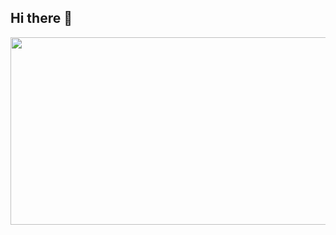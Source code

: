 ## Hi there 👋

<a href="https://www.solve-nyang.com"><img src="https://api.solve-nyang.com/compose/eizilife" width="600" height="300"/></a>

<!--
**easy-min/easy-min** is a ✨ _special_ ✨ repository because its `README.md` (this file) appears on your GitHub profile.

Here are some ideas to get you started:

- 🔭 I’m currently working on ...
- 🌱 I’m currently learning ...
- 👯 I’m looking to collaborate on ...
- 🤔 I’m looking for help with ...
- 💬 Ask me about ...
- 📫 How to reach me: ...
- 😄 Pronouns: ...
- ⚡ Fun fact: ...
-->
